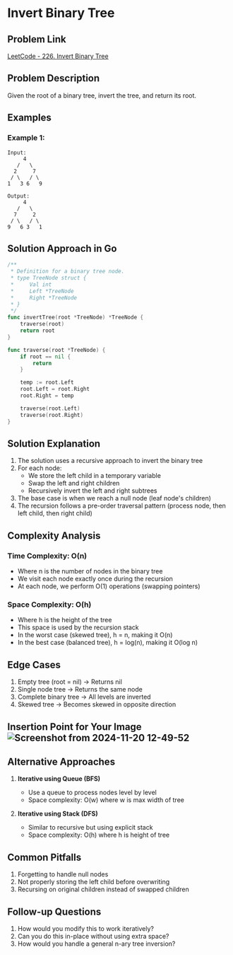 # Invert Binary Tree

## Problem Link
[LeetCode - 226. Invert Binary Tree](https://leetcode.com/problems/invert-binary-tree/)

## Problem Description
Given the root of a binary tree, invert the tree, and return its root.

## Examples

### Example 1:
```
Input:
     4
   /   \
  2     7
 / \   / \
1   3 6   9

Output:
     4
   /   \
  7     2
 / \   / \
9   6 3   1
```

## Solution Approach in Go

```go
/**
 * Definition for a binary tree node.
 * type TreeNode struct {
 *     Val int
 *     Left *TreeNode
 *     Right *TreeNode
 * }
 */
func invertTree(root *TreeNode) *TreeNode {
    traverse(root)
    return root
}

func traverse(root *TreeNode) {
    if root == nil {
        return 
    }

    temp := root.Left
    root.Left = root.Right
    root.Right = temp

    traverse(root.Left)
    traverse(root.Right)
}
```

## Solution Explanation
1. The solution uses a recursive approach to invert the binary tree
2. For each node:
   - We store the left child in a temporary variable
   - Swap the left and right children
   - Recursively invert the left and right subtrees
3. The base case is when we reach a null node (leaf node's children)
4. The recursion follows a pre-order traversal pattern (process node, then left child, then right child)

## Complexity Analysis

### Time Complexity: O(n)
- Where n is the number of nodes in the binary tree
- We visit each node exactly once during the recursion
- At each node, we perform O(1) operations (swapping pointers)

### Space Complexity: O(h)
- Where h is the height of the tree
- This space is used by the recursion stack
- In the worst case (skewed tree), h = n, making it O(n)
- In the best case (balanced tree), h = log(n), making it O(log n)

## Edge Cases
1. Empty tree (root = nil) → Returns nil
2. Single node tree → Returns the same node
3. Complete binary tree → All levels are inverted
4. Skewed tree → Becomes skewed in opposite direction

## Insertion Point for Your Image![Screenshot from 2024-11-20 12-49-52](https://github.com/user-attachments/assets/159619ae-224c-47b5-a021-19b44735719e)


## Alternative Approaches
1. **Iterative using Queue (BFS)**
   - Use a queue to process nodes level by level
   - Space complexity: O(w) where w is max width of tree

2. **Iterative using Stack (DFS)**
   - Similar to recursive but using explicit stack
   - Space complexity: O(h) where h is height of tree

## Common Pitfalls
1. Forgetting to handle null nodes
2. Not properly storing the left child before overwriting
3. Recursing on original children instead of swapped children

## Follow-up Questions
1. How would you modify this to work iteratively?
2. Can you do this in-place without using extra space?
3. How would you handle a general n-ary tree inversion?

